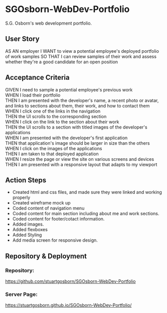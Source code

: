 # SGOsborn-WebDev-Portfolio
S.G. Osborn's web development portfolio.

## User Story
AS AN employer
I WANT to view a potential employee's deployed portfolio of work samples
SO THAT I can review samples of their work and assess whether they're a good candidate for an open position

## Acceptance Criteria 
GIVEN I need to sample a potential employee's previous work   
WHEN I load their portfolio  
THEN I am presented with the developer's name, a recent   photo or avatar, and links to sections about them, their work, and how to contact them  
WHEN I click one of the links in the navigation  
THEN the UI scrolls to the corresponding section  
WHEN I click on the link to the section about their work  
THEN the UI scrolls to a section with titled images of the developer's applications  
WHEN I am presented with the developer's first application  
THEN that application's image should be larger in size than the others  
WHEN I click on the images of the applications  
THEN I am taken to that deployed application  
WHEN I resize the page or view the site on various screens and devices  
THEN I am presented with a responsive layout that adapts to my viewport  

## Action Steps
- Created html and css files, and made sure they were linked and working properly
- Created wireframe mock up
- Coded content of navigation menu 
- Coded content for main section including about me and work sections. 
- Coded content for footer/cotact information.
- Added images. 
- Added flexboxes
- Added Styling
- Add media screen for responsive design. 



## Repository & Deployment
### Repository:

https://github.com/stuartgosborn/SGOsborn-WebDev-Portfolio 

### Server Page:

https://stuartgosborn.github.io/SGOsborn-WebDev-Portfolio/

